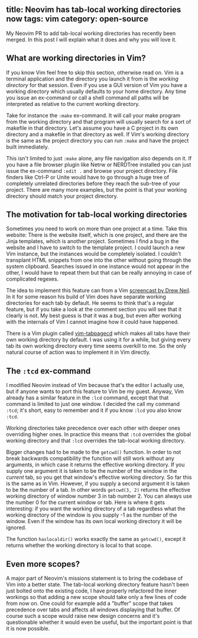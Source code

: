 title: Neovim has tab-local working directories now
tags: vim
category: open-source
---

My Neovim PR to add tab-local working directories has recently been merged.  In
this post I will explain what it does and why you will love it.


## What are working directories in Vim?

If you know Vim  feel free to skip  this section,  otherwise read on.  Vim is a
terminal application  and the  directory you  launch it  from is  the  *working
directory* for  that session.  Even if you use a  GUI version of Vim you have a
working directory which  usually defaults to your home directory.  Any time you
issue an ex-command  or call a shell command  all paths will be  interpreted as
relative to the current working directory.

Take for  instance the `:make` ex-command.  It will call your make program from
the working  directory  and  that program  will usually  search for  a sort  of
makefile  in  that  directory.  Let's  assume you have  a C project  in its own
directory and a makefile in that directory as well.  If Vim's working directory
is the same as the project  directory you  can run `:make` and have the project
built immediately.

This isn't limited  to just `:make` alone,  any file navigation also depends on
it. If you have a file browser plugin like  Netrw or NERDTree installed you can
just issue the  ex-command `:edit .`  and browse your  project directory.  File
finders like Ctrl-P or Unite would have to go through a huge tree of completely
unrelated directories before they reach the sub-tree of your project. There are
many more examples,  but the point is that  your working directory should match
your project directory.


## The motivation for tab-local working directories

Sometimes you  need to  work  on more  than one project  at a  time.  Take this
website:  There is the website itself, which is one project,  and there are the
Jinja  templates,  which is  another project.  Sometimes I  find a  bug in  the
website and I have to switch to the template project.  I could launch a new Vim
instance, but the instances would be completely isolated. I couldn't transplant
HTML  snippets  from  one  into the  other without  going  through  the  system
clipboard.  Searches issued in  one instance  would not appear in the other,  I
would  have  to  repeat  them  but  that  can  be  really  annoying in  case of
complicated regexes.

The idea to implement this  feature can from a Vim [screencast by Drew Neil].
In it for some reason  his build of Vim does  have separate working directories
for each tab by default. He seems to think that's a regular feature, but if you
take a look at the comment section you will see that it clearly is not. My best
guess is that it was a bug,  but even after working with the internals of Vim I
cannot imagine how it could have happened.

[screencast by Drew Neil]: http://vimcasts.org/episodes/how-to-use-tabs/

There is a Vim plugin called [vim-tabpagecd] which makes all tabs have their
own working directory by default.  I was using it for a while, but giving every
tab its own working directory every time seems overkill to me.  So the only
natural course of action was to implement it in Vim directly.

[vim-tabpagecd]: https://github.com/kana/vim-tabpagecd


## The `:tcd` ex-command

I modified Neovim instead of Vim because that's the editor I actually use,  but
if anyone wants  to port this feature  to Vim be my guest.  Anyway, Vim already
has a  similar feature  in the  `:lcd` command,  except that  that  command  is
limited to just one window.  I decided the call my command `:tcd`;  it's short,
easy to remember and it if you know `:lcd` you also know `:tcd`.

Working directories take precedence over each other with deeper ones overriding
higher ones.  In practice this means that  `:tcd` overrides  the global working
directory and that `:lcd` overrides the tab-local working directory.

Bigger changes had to be made to the `getcwd()` function. In order to not break
backwards compatibility the function will still work without any arguments,  in
which case  it returns  the effective  working  directory.  If you  supply  one
argument it is  taken to be the number  of the window in the *current* tab,  so
you get that window's  effective working directory.  So far this is the same as
in Vim.  However, if you supply a second argument  it is taken to be the number
of a tab. In other words `getcwd(3, 2)` returns the effective working directory
of window number  3 in tab number 2.  You can  always use the  number 0 for the
current window  or tab.  Here is where  it gets  interesting:  if you  want the
working directory of a tab regardless  what the working directory of the window
is you supply -1 as  the number of the window.  Even if the window  has its own
local working directory it will be ignored.

The function `haslocaldir()`  works exactly the  same as `getcwd()`,  except it
returns whether the working directory is local to that scope.


## Even more scopes?

A major part  of Neovim's missions  statement is to  bring the codebase  of Vim
into a better state.  The tab-local working directory  feature hasn't been just
bolted onto the existing code, I have properly refactored the inner workings so
that adding a new scope  should take only a few lines of code from now on.  One
could  for example  add a "buffer"  scope that takes  precedence over  tabs and
affects all windows displaying that buffer.  Of course such a scope would raise
new design concerns and it's questionable whether it would even be useful,  but
the important point is that it is now possible.
